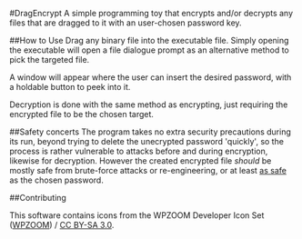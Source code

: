 #DragEncrypt
A simple programming toy that encrypts and/or decrypts any files that are dragged to it with an user-chosen password key.

##How to Use
Drag any binary file into the executable file. Simply opening the executable will open a file dialogue prompt as an alternative method to pick the targeted file.

A window will appear where the user can insert the desired password, with a holdable button to peek into it. 

Decryption is done with the same method as encrypting, just requiring the encrypted file to be the chosen target.

##Safety concerts
The program takes no extra security precautions during its run, beyond trying to delete the unecrypted password 'quickly', so the process is rather vulnerable to attacks before and during encryption, likewise for decryption. However the created encrypted file *should* be mostly safe from brute-force attacks or re-engineering, or at least [as safe](https://howsecureismypassword.net) as the chosen password. 

##Contributing
<div xmlns:cc="http://creativecommons.org/ns#" xmlns:dct="http://purl.org/dc/terms/" about="http://www.wpzoom.com/wpzoom/new-freebie-wpzoom-developer-icon-set-154-free-icons/">This software contains icons from the <span property="dct:title">WPZOOM Developer Icon Set</span> (<a rel="cc:attributionURL" property="cc:attributionName" href="http://www.wpzoom.com">WPZOOM</a>) / <a rel="license" href="http://creativecommons.org/licenses/by-sa/3.0/">CC BY-SA 3.0</a>.</div>
